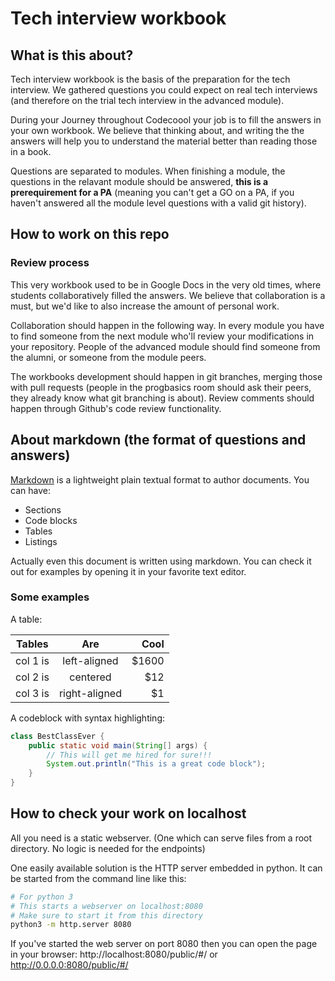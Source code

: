# Tech interview workbook

## What is this about?

Tech interview workbook is the basis of the preparation for the tech interview. We gathered questions you could expect on real tech interviews (and therefore on the trial tech interview in the advanced module).

During your Journey throughout Codecoool your job is to fill the answers in your own workbook. We believe that thinking about, and writing the the answers will help you to understand the material better than reading those in a book.

Questions are separated to modules. When finishing a module, the questions in the relavant module should be answered, **this is a prerequirement for a PA** (meaning you can't get a GO on a PA, if you haven't answered all the module level questions with a valid git history).

## How to work on this repo

### Review process

This very workbook used to be in Google Docs in the very old times, where students collaboratively filled the answers. We believe that collaboration is a must, but we'd like to also increase the amount of personal work. 

Collaboration should happen in the following way. In every module you have to find someone from the next module who'll review your modifications in your repository. People of the advanced module should find someone from the alumni, or someone from the module peers.

The workbooks development should happen in git branches, merging those with pull requests (people in the progbasics room should ask their peers, they already know what git branching is about). Review comments should happen through Github's code review functionality.

## About markdown (the format of questions and answers)

[Markdown](https://daringfireball.net/projects/markdown/) is a lightweight plain textual format to author documents.
You can have:
-   Sections
-   Code blocks
-   Tables
-   Listings

Actually even this document is written using markdown.  You can
check it out for examples by opening it in your favorite text
editor.

### Some examples

A table:

| Tables   |      Are      |  Cool |
|----------|:-------------:|------:|
| col 1 is |  left-aligned | $1600 |
| col 2 is |    centered   |   $12 |
| col 3 is | right-aligned |    $1 |

A codeblock with syntax highlighting:

```java
class BestClassEver {
    public static void main(String[] args) {
        // This will get me hired for sure!!!
        System.out.println("This is a great code block");
    }
}
```

## How to check your work on localhost

All you need is a static webserver.  (One which can serve files from
a root directory.  No logic is needed for the endpoints)

One easily available solution is the HTTP server embedded in python.
It can be started from the command line like this:

```sh
# For python 3
# This starts a webserver on localhost:8080
# Make sure to start it from this directory
python3 -m http.server 8080
```

If you've started the web server on port 8080
then you can open the page in your browser:
http://localhost:8080/public/#/ or http://0.0.0.0:8080/public/#/
